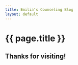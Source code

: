 ```yaml
---
title: Emilia's Counseling Blog
layout: default
---
```


# {{ page.title }}

## Thanks for visiting! 